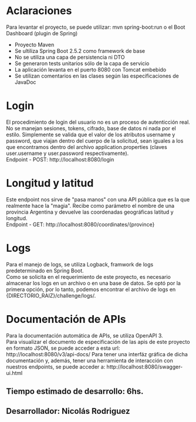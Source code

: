 # Aclaraciones

Para levantar el proyecto, se puede utilizar: mvn spring-boot:run o el Boot Dashboard (plugin de Spring)
  - Proyecto Maven
  - Se ultiliza Spring Boot 2.5.2 como framework de base
  - No se utiliza una capa de persistencia ni DTO
  - Se generaron tests unitarios sólo de la capa de servicio
  - La aplicación levanta en el puerto 8080 con Tomcat embebido
  - Se utilizan comentarios en las clases según las especificaciones de JavaDoc

# Login

  El procedimiento de login del usuario no es un proceso de autenticción real. No se manejan sesiones, tokens, cifrado, base de datos ni nada por el estilo. Simplemente se valida que el valor de los atributos username y password, que viajan dentro del cuerpo de la solicitud, sean iguales a los que encontramos dentro del archivo application.properties (claves user.username y user.password respectivamente).\
  Endpoint - POST: http://localhost:8080/login
  
# Longitud y latitud

  Este endpoint nos sirve de "pasa manos" con una API pública que es la que realmente hace la "magia". Recibe como parámetro el nombre de una provincia Argentina y devuelve las coordenadas geográficas latitud y longitud.\
  Endpoint - GET: http://localhost:8080/coordinates/{province}
  
# Logs

  Para el manejo de logs, se utiliza Logback, framwork de logs predeterminado en Spring Boot.\
  Como se solicita en el requerimiento de este proyecto, es necesario almacenar los logs en un archivo o en una base de datos. Se optó por la primera opción, por lo tanto, podemos encontrar el archivo de logs en {DIRECTORIO_RAIZ}/challenge/logs/.
  
# Documentación de APIs

  Para la documentación automática de APIs, se utiliza OpenAPI 3.\
  Para visualizar el documento de especificación de las apis de este proyecto en formato JSON, se puede acceder a esta url: http://localhost:8080/v3/api-docs/
  Para tener una interfáz gráfica de dicha documentación y, además, tener una herramienta de interacción con nuestros endpoints, se puede acceder a: http://localhost:8080/swagger-ui.html
  
 ## Tiempo estimado de desarrollo: 6hs.
 ## Desarrollador: Nicolás Rodriguez
